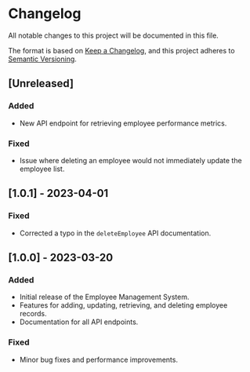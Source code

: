 # Changelog

All notable changes to this project will be documented in this file.

The format is based on [Keep a Changelog](https://keepachangelog.com/en/1.0.0/),
and this project adheres to [Semantic Versioning](https://semver.org/spec/v2.0.0.html).

## [Unreleased]

### Added
- New API endpoint for retrieving employee performance metrics.

### Fixed
- Issue where deleting an employee would not immediately update the employee list.

## [1.0.1] - 2023-04-01

### Fixed
- Corrected a typo in the `deleteEmployee` API documentation.

## [1.0.0] - 2023-03-20

### Added
- Initial release of the Employee Management System.
- Features for adding, updating, retrieving, and deleting employee records.
- Documentation for all API endpoints.

### Fixed
- Minor bug fixes and performance improvements.